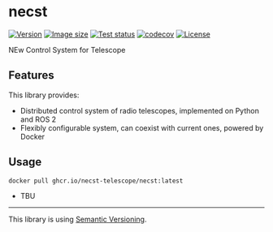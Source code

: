 # necst

[![Version](https://ghcr-badge.deta.dev/necst-telescope/necst/latest_tag?label=Latest)](https://github.com/necst-telescope/necst/pkgs/container/necst)
[![Image size](https://ghcr-badge.deta.dev/necst-telescope/necst/size?label=Size)](https://github.com/necst-telescope/necst/pkgs/container/necst)
[![Test status](https://img.shields.io/github/actions/workflow/status/necst-telescope/necst/test.yml?branch=main&logo=github&label=Test&style=flat-square)](https://github.com/necst-telescope/necst/actions)
[![codecov](https://codecov.io/github/necst-telescope/necst/branch/main/graph/badge.svg?token=XILGYELF61)](https://codecov.io/github/necst-telescope/necst)
[![License](https://img.shields.io/badge/license-MIT-blue.svg?label=License&style=flat-square)](https://github.com/necst-telescope/necst/blob/main/LICENSE)


NEw Control System for Telescope

## Features

This library provides:

- Distributed control system of radio telescopes, implemented on Python and ROS 2
- Flexibly configurable system, can coexist with current ones, powered by Docker

## Usage

```shell
docker pull ghcr.io/necst-telescope/necst:latest
```

- TBU

---

This library is using [Semantic Versioning](https://semver.org).
